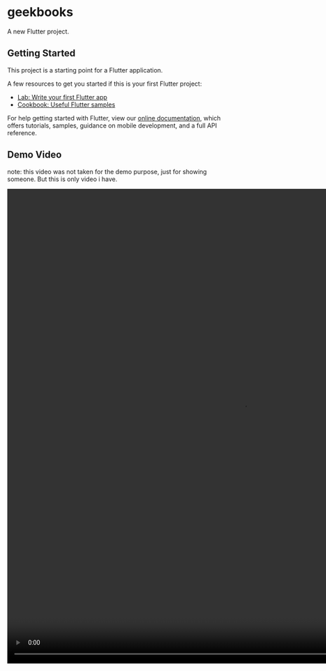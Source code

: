 # geekbooks

A new Flutter project.

## Getting Started

This project is a starting point for a Flutter application.

A few resources to get you started if this is your first Flutter project:

- [Lab: Write your first Flutter app](https://flutter.dev/docs/get-started/codelab)
- [Cookbook: Useful Flutter samples](https://flutter.dev/docs/cookbook)

For help getting started with Flutter, view our
[online documentation](https://flutter.dev/docs), which offers tutorials,
samples, guidance on mobile development, and a full API reference.


## Demo Video

note: this video was not taken for the demo purpose, just for showing someone. But this is only video i have.

<video width="1080" height="1090" controls> <source src="https://github.com/sirjager/old-geekbooks/raw/master/Geekbooks-demo.mp4" type="video/mp4"> Your browser does not support the video tag. </video>
